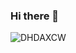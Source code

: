 ### Hi there 👋

![DHDAXCW](https://github-readme-stats.vercel.app/api?username=DHDAXCW&hide=issues&hide_title=true&include_all_commits=true&bg_color=30,e96443,904e95&title_color=fff&text_color=fff)
